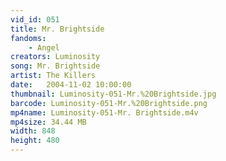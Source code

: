 ```yaml
---
vid_id: 051
title: Mr. Brightside
fandoms:
    - Angel
creators: Luminosity
song: Mr. Brightside
artist: The Killers
date:   2004-11-02 10:00:00
thumbnail: Luminosity-051-Mr.%20Brightside.jpg
barcode: Luminosity-051-Mr.%20Brightside.png
mp4name: Luminosity-051-Mr. Brightside.m4v
mp4size: 34.44 MB
width: 848
height: 480
---
```



  